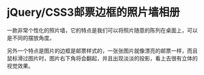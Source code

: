 # jQuery/CSS3邮票边框的照片墙相册
一款非常个性化的照片墙，它的特点是我们可以将照片随意的陈列在桌面上，可以是不同的摆放角度。

另外一个特点是图片的边框是邮票样式的，一张张图片就像漂亮的邮票一样，而且鼠标滑过图片时，图片右下角将会翻起，并且出现淡淡的投影，看上去很有立体的视觉效果。
